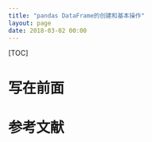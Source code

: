 ```yaml
---
title: "pandas DataFrame的创建和基本操作"
layout: page
date: 2018-03-02 00:00
---
```

[TOC]

# 写在前面



# 参考文献